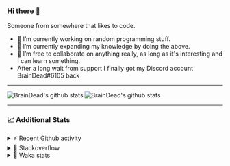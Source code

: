 ### Hi there 👋

Someone from somewhere that likes to code.

- 🔭 I’m currently working on random programming stuff.
- 🌱 I’m currently expanding my knowledge by doing the above.
- 👯 I’m free to collaborate on anything really, as long as it's interesting and I can learn something.
- After a long wait from support I finally got my Discord account BrainDead#6105 back
<hr>


<img alt="BrainDead's github stats" align="left" src="https://github-readme-stats.vercel.app/api?username=albertopoljak&count_private=true&show_icons=true&theme=radical&hide_border=true"/>
<img alt="BrainDead's github stats" align="left" src="https://github-readme-stats.vercel.app/api/top-langs/?username=albertopoljak&layout=compact&theme=radical&hide_border=true&card_width=250"/>
<br clear="left"/>

<hr>

### 📈 Additional Stats

<details>
  <summary>⚡ Recent Github activity</summary>
  <br/>

  <!--START_SECTION:activity-->
1. 🗣 Commented on [#158](https://github.com/Tortoise-Community/Tortoise-BOT/issues/158) in [Tortoise-Community/Tortoise-BOT](https://github.com/Tortoise-Community/Tortoise-BOT)
2. 🗣 Commented on [#32](https://github.com/albertopoljak/Licensy/issues/32) in [albertopoljak/Licensy](https://github.com/albertopoljak/Licensy)
3. ❗️ Closed issue [#31](https://github.com/albertopoljak/Licensy/issues/31) in [albertopoljak/Licensy](https://github.com/albertopoljak/Licensy)
4. ❌ Closed PR [#23](https://github.com/albertopoljak/Licensy/pull/23) in [albertopoljak/Licensy](https://github.com/albertopoljak/Licensy)
5. ❌ Closed PR [#19](https://github.com/albertopoljak/Licensy/pull/19) in [albertopoljak/Licensy](https://github.com/albertopoljak/Licensy)
  <!--END_SECTION:activity-->
</details>

<details>
  <summary>👀 Stackoverflow</summary>

  [![Omid Nikrah StackOverflow](https://github-readme-stackoverflow.vercel.app/?userID=11311072&theme=dark)](https://stackoverflow.com/users/11311072/braindead)

</details>

<details>
  <summary>🤖 Waka stats</summary>
  <br/>

  <!--START_SECTION:waka-->
![Profile Views](http://img.shields.io/badge/Profile%20Views-1-blue)

![Lines of code](https://img.shields.io/badge/From%20Hello%20World%20I%27ve%20Written-272705%20lines%20of%20code-blue)

**🐱 My Github Data** 

> 🏆 729 Contributions in the Year 2021
 > 
> 📦 148.8 kB Used in Github's Storage 
 > 
> 💼 Opted to Hire
 > 
> 📜 33 Public Repositories 
 > 
> 🔑 8 Private Repositories  
 > 
**I'm an Early 🐤** 

```text
🌞 Morning    149 commits    █████░░░░░░░░░░░░░░░░░░░░   19.63% 
🌆 Daytime    296 commits    █████████░░░░░░░░░░░░░░░░   39.0% 
🌃 Evening    216 commits    ███████░░░░░░░░░░░░░░░░░░   28.46% 
🌙 Night      98 commits     ███░░░░░░░░░░░░░░░░░░░░░░   12.91%

```
📅 **I'm Most Productive on Tuesday** 

```text
Monday       115 commits    ███░░░░░░░░░░░░░░░░░░░░░░   15.15% 
Tuesday      153 commits    █████░░░░░░░░░░░░░░░░░░░░   20.16% 
Wednesday    144 commits    ████░░░░░░░░░░░░░░░░░░░░░   18.97% 
Thursday     129 commits    ████░░░░░░░░░░░░░░░░░░░░░   17.0% 
Friday       81 commits     ██░░░░░░░░░░░░░░░░░░░░░░░   10.67% 
Saturday     60 commits     ██░░░░░░░░░░░░░░░░░░░░░░░   7.91% 
Sunday       77 commits     ██░░░░░░░░░░░░░░░░░░░░░░░   10.14%

```


📊 **This Week I Spent My Time On** 

```text
💬 Programming Languages: 
Python                   11 hrs 11 mins      ██████████░░░░░░░░░░░░░░░   42.06% 
XML                      10 hrs 44 mins      ██████████░░░░░░░░░░░░░░░   40.36% 
Gettext Catalog          1 hr 34 mins        █░░░░░░░░░░░░░░░░░░░░░░░░   5.9% 
textmate                 1 hr 31 mins        █░░░░░░░░░░░░░░░░░░░░░░░░   5.72% 
CSV file                 50 mins             ░░░░░░░░░░░░░░░░░░░░░░░░░   3.16%

🐱‍💻 Projects: 
odoo_14                  26 hrs 17 mins      ████████████████████████░   98.84% 
culjak                   18 mins             ░░░░░░░░░░░░░░░░░░░░░░░░░   1.16% 
knauf_custom_addons      0 secs              ░░░░░░░░░░░░░░░░░░░░░░░░░   0.0% 
angelina                 0 secs              ░░░░░░░░░░░░░░░░░░░░░░░░░   0.0% 
glovia_custom_addons     0 secs              ░░░░░░░░░░░░░░░░░░░░░░░░░   0.0%

💻 Operating System: 
Linux                    26 hrs 35 mins      █████████████████████████   100.0%

```

**I Mostly Code in Python** 

```text
Python                   29 repos            ███████████████████░░░░░░   78.38% 
Java                     4 repos             ██░░░░░░░░░░░░░░░░░░░░░░░   10.81% 
HTML                     2 repos             █░░░░░░░░░░░░░░░░░░░░░░░░   5.41% 
TypeScript               1 repo              ░░░░░░░░░░░░░░░░░░░░░░░░░   2.7% 
JavaScript               1 repo              ░░░░░░░░░░░░░░░░░░░░░░░░░   2.7%

```



 Last Updated on 14/12/2021
<!--END_SECTION:waka-->
</details>
